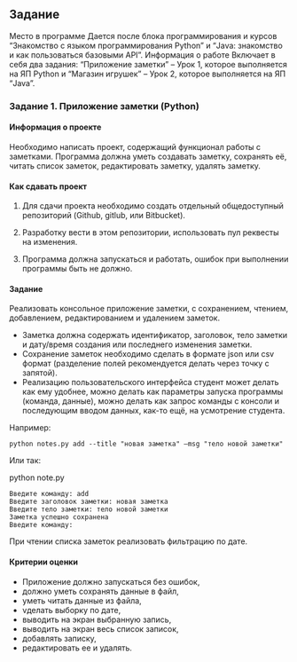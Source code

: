## Задание
Место в программе
Дается после блока программирования и курсов “Знакомство с языком
программирования Python” и “Java: знакомство и как пользоваться
базовыми API”.
Информация о работе
Включает в себя два задания: “Приложение заметки” – Урок 1, которое
выполняется на ЯП Python и “Магазин игрушек” – Урок 2, которое
выполняется на ЯП “Java”.


### Задание 1. Приложение заметки (Python)
#### Информация о проекте
Необходимо написать проект, содержащий функционал работы с заметками.
Программа должна уметь создавать заметку, сохранять её, читать список
заметок, редактировать заметку, удалять заметку.

#### Как сдавать проект
1. Для сдачи проекта необходимо создать отдельный общедоступный
репозиторий (Github, gitlub, или Bitbucket). 

2. Разработку вести в этом репозитории, использовать пул реквесты на изменения. 

3. Программа должна запускаться и работать, ошибок при выполнении программы быть не должно.


#### Задание
Реализовать консольное приложение заметки, с сохранением, чтением,
добавлением, редактированием и удалением заметок. 
* Заметка должна содержать идентификатор, заголовок, тело заметки и дату/время создания или
последнего изменения заметки. 
* Сохранение заметок необходимо сделать в
формате json или csv формат (разделение полей рекомендуется делать через
точку с запятой). 
* Реализацию пользовательского интерфейса студент может
делать как ему удобнее, можно делать как параметры запуска программы
(команда, данные), можно делать как запрос команды с консоли и
последующим вводом данных, как-то ещё, на усмотрение студента.

Например:
```
python notes.py add --title "новая заметка" –msg "тело новой заметки"
```
Или так:

python note.py
```commandline
Введите команду: add
Введите заголовок заметки: новая заметка
Введите тело заметки: тело новой заметки
Заметка успешно сохранена
Введите команду:
```
При чтении списка заметок реализовать фильтрацию по дате.

#### Критерии оценки
* Приложение должно запускаться без ошибок, 
* должно уметь сохранять данные в файл, 
* уметь читать данные из файла, 
* vделать выборку по дате, 
* выводить на экран выбранную запись, 
* выводить на экран весь список записок, 
* добавлять записку, 
* редактировать ее и удалять.